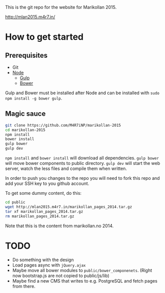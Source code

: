 This is the git repo for the website for Marikollan 2015.

http://mlan2015.m4r7.in/

# How to get started
## Prerequisites
* Git
* [Node](https://nodejs.org/)
  * [Gulp](https://www.npmjs.com/package/gulp)
  * [Bower](https://www.npmjs.com/package/bower)

Gulp and Bower must be installed after Node and can be installed with `sudo npm install -g bower gulp`.

## Magic sauce
```bash
git clone https://github.com/M4R7iNP/marikollan-2015
cd marikollan-2015
npm install
bower install
gulp bower
gulp dev
```
`npm install` and `bower install` will download all dependencies. `gulp bower` will move bower components to public directory. `gulp dev` will start the web server, watch the less files and compile them when written.

In order to push you changes to the repo you will need to fork this repo and add your SSH key to you github account.

To get some dummy content, do this:
```bash
cd public
wget http://mlan2015.m4r7.in/marikollan_pages_2014.tar.gz
tar xf marikollan_pages_2014.tar.gz
rm marikollan_pages_2014.tar.gz
```
Note that this is the content from marikollan.no 2014.

# TODO
* Do something with the design
* Load pages async with `jQuery.ajax`
* Maybe move all bower modules to `public/bower_componenets`. (Right now bootstrap.js are not copied to public/js/lib)
* Maybe find a new CMS that writes to e.g. PostgreSQL and fetch pages from there.
